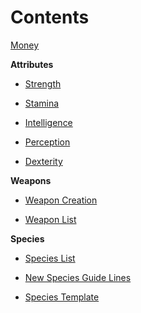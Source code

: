 # Contents

[Money](https://github.com/ikeman32/NewRPG/blob/master/CoreRules/Money.md)

**Attributes**

- [Strength](https://github.com/ikeman32/NewRPG/blob/master/CoreRules/Strength.md)

- [Stamina](https://github.com/ikeman32/NewRPG/blob/master/CoreRules/Stamina.md)

- [Intelligence](https://github.com/ikeman32/NewRPG/blob/master/CoreRules/Intelligence.md)

- [Perception](https://github.com/ikeman32/NewRPG/blob/master/CoreRules/Perception.md)

- [Dexterity](https://github.com/ikeman32/NewRPG/blob/master/CoreRules/Dexterity.md)

**Weapons**

- [Weapon Creation](https://github.com/ikeman32/NewRPG/blob/master/Weapons/Weapon%20Creation.md)

- [Weapon List]()

**Species**
- [Species List](https://github.com/ikeman32/NewRPG/blob/master/Species/Species%20List.md)

- [New Species Guide Lines](https://github.com/ikeman32/NewRPG/blob/master/Species/New%20Species%20Guide%20Lines.md)

- [Species Template](https://github.com/ikeman32/NewRPG/blob/master/Species/Species%20Template.md)
